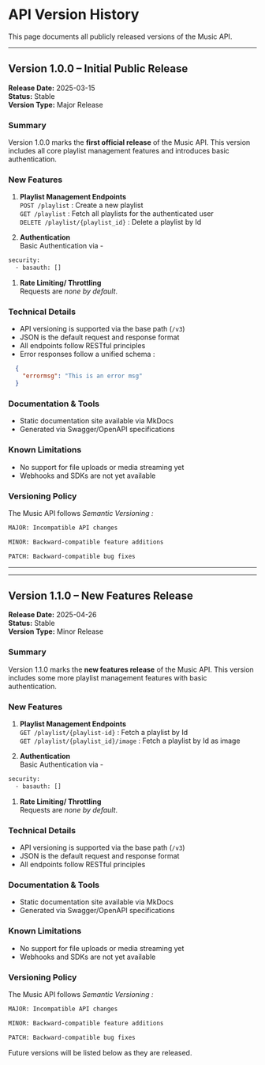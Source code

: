 # API Version History

This page documents all publicly released versions of the Music API.

---

## Version 1.0.0 – Initial Public Release  
**Release Date:** 2025-03-15  
**Status:** Stable  
**Version Type:** Major Release

### Summary

Version 1.0.0 marks the **first official release** of the Music API. This version includes all core playlist management features and introduces basic authentication.

### New Features

1. **Playlist Management Endpoints**  
`POST /playlist` : Create a new playlist  
`GET /playlist` : Fetch all playlists for the authenticated user  
`DELETE /playlist/{playlist_id}` : Delete a playlist by Id    

1. **Authentication**  
Basic Authentication via -
```bash
security:
  - basauth: []
```

1. **Rate Limiting/ Throttling**  
Requests are *none by default*.

### Technical Details

- API versioning is supported via the base path (`/v3`)
- JSON is the default request and response format
- All endpoints follow RESTful principles
- Error responses follow a unified schema :

```json
  {
    "errormsg": "This is an error msg"
  }
```

### Documentation & Tools
- Static documentation site available via MkDocs 
- Generated via Swagger/OpenAPI specifications


### Known Limitations
- No support for file uploads or media streaming yet
- Webhooks and SDKs are not yet available

### Versioning Policy
The Music API follows *Semantic Versioning :*

```bash
MAJOR: Incompatible API changes

MINOR: Backward-compatible feature additions

PATCH: Backward-compatible bug fixes
```

-----

-----

## Version 1.1.0 – New Features Release  
**Release Date:** 2025-04-26  
**Status:** Stable  
**Version Type:** Minor Release

### Summary

Version 1.1.0 marks the **new features release** of the Music API. This version includes some more playlist management features with basic authentication.

### New Features

1. **Playlist Management Endpoints**   
`GET /playlist/{playlist-id}` : Fetch a playlist by Id  
`GET /playlist/{playlist_id}/image` : Fetch a playlist by Id as image 

1. **Authentication**  
Basic Authentication via -
```bash
security:
  - basauth: []
```

1. **Rate Limiting/ Throttling**  
Requests are *none by default*.

### Technical Details

- API versioning is supported via the base path (`/v3`)
- JSON is the default request and response format
- All endpoints follow RESTful principles

### Documentation & Tools
- Static documentation site available via MkDocs 
- Generated via Swagger/OpenAPI specifications

### Known Limitations
- No support for file uploads or media streaming yet
- Webhooks and SDKs are not yet available

### Versioning Policy
The Music API follows *Semantic Versioning :*

```bash
MAJOR: Incompatible API changes

MINOR: Backward-compatible feature additions

PATCH: Backward-compatible bug fixes
```
Future versions will be listed below as they are released.